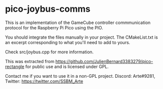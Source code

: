 # pico-joybus-comms
This is an implementation of the GameCube controller commmunication protocol for the Raspberry Pi Pico using the PIO.

You should integrate the files manually in your project. The CMakeList.txt is an excerpt corresponding to what you'll need to add to yours.

Check src/joybus.cpp for more information.

This was extracted from https://github.com/JulienBernard3383279/pico-rectangle for public use and is licensed under GPL.

Contact me if you want to use it in a non-GPL project. Discord: Arte#9281, Twitter: https://twitter.com/SSBM_Arte
